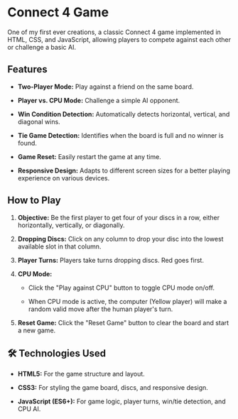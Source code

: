 # Connect 4 Game

One of my first ever creations, a classic Connect 4 game implemented in HTML, CSS, and JavaScript, allowing players to compete against each other or challenge a basic AI.

## Features

* **Two-Player Mode:** Play against a friend on the same board.

* **Player vs. CPU Mode:** Challenge a simple AI opponent.

* **Win Condition Detection:** Automatically detects horizontal, vertical, and diagonal wins.

* **Tie Game Detection:** Identifies when the board is full and no winner is found.

* **Game Reset:** Easily restart the game at any time.

* **Responsive Design:** Adapts to different screen sizes for a better playing experience on various devices.

## How to Play

1.  **Objective:** Be the first player to get four of your discs in a row, either horizontally, vertically, or diagonally.

2.  **Dropping Discs:** Click on any column to drop your disc into the lowest available slot in that column.

3.  **Player Turns:** Players take turns dropping discs. Red goes first.

4.  **CPU Mode:**

    * Click the "Play against CPU" button to toggle CPU mode on/off.

    * When CPU mode is active, the computer (Yellow player) will make a random valid move after the human player's turn.

5.  **Reset Game:** Click the "Reset Game" button to clear the board and start a new game.

## 🛠️ Technologies Used

* **HTML5:** For the game structure and layout.

* **CSS3:** For styling the game board, discs, and responsive design.

* **JavaScript (ES6+):** For game logic, player turns, win/tie detection, and CPU AI.
